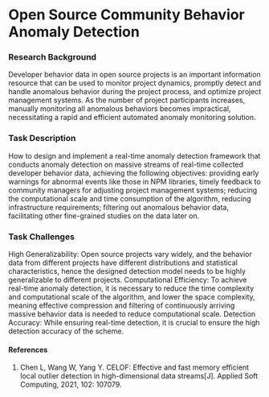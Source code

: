 # Open Source Community Behavior Anomaly Detection

### Research Background
Developer behavior data in open source projects is an important information resource that can be used to monitor project dynamics, promptly detect and handle anomalous behavior during the project process, and optimize project management systems. As the number of project participants increases, manually monitoring all anomalous behaviors becomes impractical, necessitating a rapid and efficient automated anomaly monitoring solution.

### Task Description
How to design and implement a real-time anomaly detection framework that conducts anomaly detection on massive streams of real-time collected developer behavior data, achieving the following objectives: providing early warnings for abnormal events like those in NPM libraries, timely feedback to community managers for adjusting project management systems; reducing the computational scale and time consumption of the algorithm, reducing infrastructure requirements; filtering out anomalous behavior data, facilitating other fine-grained studies on the data later on.
### Task Challenges
High Generalizability: Open source projects vary widely, and the behavior data from different projects have different distributions and statistical characteristics, hence the designed detection model needs to be highly generalizable to different projects.
Computational Efficiency: To achieve real-time anomaly detection, it is necessary to reduce the time complexity and computational scale of the algorithm, and lower the space complexity, meaning effective compression and filtering of continuously arriving massive behavior data is needed to reduce computational scale.
Detection Accuracy: While ensuring real-time detection, it is crucial to ensure the high detection accuracy of the scheme.

#### References
1. Chen L, Wang W, Yang Y. CELOF: Effective and fast memory efficient local outlier detection in high-dimensional data streams[J]. Applied Soft Computing, 2021, 102: 107079.
